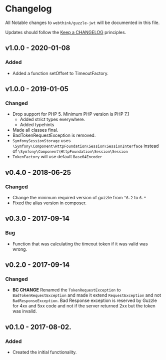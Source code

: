 # Changelog

All Notable changes to `webthink/guzzle-jwt` will be documented in this file.

Updates should follow the [Keep a CHANGELOG](http://keepachangelog.com/) principles.

## v1.0.0 - 2020-01-08

### Added
- Added a function setOffset to TimeoutFactory.

## v1.0.0 - 2019-01-05

### Changed
- Drop support for PHP 5. Minimum PHP version is PHP 7.1
    - Added strict types everywhere.
    - Added typehints
- Made all classes final.
- BadTokenRequestException is removed.
- `SymfonySessionStorage` uses `\Symfony\Component\HttpFoundation\Session\SessionInterface` instead of `\Symfony\Component\HttpFoundation\Session\Session`
- `TokenFactory` will use default `Base64Encoder`

## v0.4.0 - 2018-06-25

### Changed
- Change the minimum required version of guzzle from `^6.2` to `6.*`
- Fixed the alias version in composer.

## v0.3.0 - 2017-09-14

### Bug
- Function that was calculating the timeout token if it was valid was wrong.

## v0.2.0 - 2017-09-14

### Changed
- **BC CHANGE** Renamed the `TokenRequestException` to `BadTokenRequestException` and made it extend `RequestException`
and not `BadResponseException`. Bad Response exception is reserved by Guzzle for 4xx and 5xx code and not if the server
returned 2xx but the token was invalid. 

## v0.1.0 - 2017-08-02.

### Added
- Created the initial functionality.
